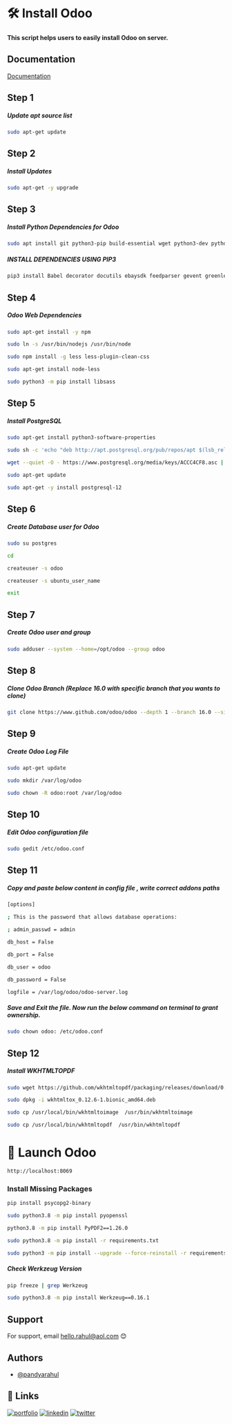 
# 🛠 Install Odoo

#### This script helps users to easily install Odoo on server.


## Documentation

[Documentation](https://www.getopenerp.com/install-odoo-12-on-ubuntu-18-04/)


## Step 1
##### Update apt source list

```bash
sudo apt-get update
```

## Step 2
##### Install Updates

```bash
sudo apt-get -y upgrade
```

## Step 3
##### Install Python Dependencies for Odoo

```bash
sudo apt install git python3-pip build-essential wget python3-dev python3-venv python3-wheel libxslt-dev libzip-dev libldap2-dev libsasl2-dev python3-setuptools node-less
```

##### INSTALL DEPENDENCIES USING PIP3

```bash
pip3 install Babel decorator docutils ebaysdk feedparser gevent greenlet html2text Jinja2 lxml Mako MarkupSafe mock num2words ofxparse passlib Pillow psutil psycogreen psycopg2 pydot pyparsing PyPDF2 pyserial python-dateutil python-openid pytz pyusb PyYAML qrcode reportlab requests six suds-jurko vatnumber vobject Werkzeug XlsxWriter xlwt xlrd
```

## Step 4
##### Odoo Web Dependencies

```bash
sudo apt-get install -y npm
```


```bash
sudo ln -s /usr/bin/nodejs /usr/bin/node
```


```bash
sudo npm install -g less less-plugin-clean-css
```


```bash
sudo apt-get install node-less
```


```bash
sudo python3 -m pip install libsass
```

## Step 5
##### Install PostgreSQL 

```bash
sudo apt-get install python3-software-properties
```


```bash
sudo sh -c 'echo "deb http://apt.postgresql.org/pub/repos/apt $(lsb_release -cs)-pgdg main" > /etc/apt/sources.list.d/pgdg.list'
```

```bash
wget --quiet -O - https://www.postgresql.org/media/keys/ACCC4CF8.asc | sudo apt-key add -
```

```bash
sudo apt-get update
```

```bash
sudo apt-get -y install postgresql-12
```

## Step 6
##### Create Database user for Odoo

```bash
sudo su postgres
```

```bash
cd
```

```bash
createuser -s odoo
```

```bash
createuser -s ubuntu_user_name
```

```bash
exit
```

## Step 7
##### Create Odoo user and group

```bash
sudo adduser --system --home=/opt/odoo --group odoo
```

## Step 8
##### Clone Odoo Branch (Replace 16.0 with specific branch that you wants to clone)

```bash
git clone https://www.github.com/odoo/odoo --depth 1 --branch 16.0 --single-branch
```

## Step 9
##### Create Odoo Log File

```bash
sudo apt-get update
```

```bash
sudo mkdir /var/log/odoo
```

```bash
sudo chown -R odoo:root /var/log/odoo
```

## Step 10
##### Edit Odoo configuration file

```bash
sudo gedit /etc/odoo.conf
```

## Step 11
##### Copy and paste below content in config file , write correct addons paths

```bash
[options]

; This is the password that allows database operations:

; admin_passwd = admin

db_host = False

db_port = False

db_user = odoo

db_password = False

logfile = /var/log/odoo/odoo-server.log
```

##### Save and Exit the file. Now run the below command on terminal to grant ownership.
```bash
sudo chown odoo: /etc/odoo.conf
```

## Step 12
##### Install WKHTMLTOPDF

```bash
sudo wget https://github.com/wkhtmltopdf/packaging/releases/download/0.12.6-1/wkhtmltox_0.12.6-1.bionic_amd64.deb
```

```bash
sudo dpkg -i wkhtmltox_0.12.6-1.bionic_amd64.deb
```

```bash
sudo cp /usr/local/bin/wkhtmltoimage  /usr/bin/wkhtmltoimage
```

```bash
sudo cp /usr/local/bin/wkhtmltopdf  /usr/bin/wkhtmltopdf
```

# 🚀 Launch Odoo
```bash
http://localhost:8069
```

### Install Missing Packages

```bash
pip install psycopg2-binary
```

```bash
sudo python3.8 -m pip install pyopenssl
```

```bash
python3.8 -m pip install PyPDF2==1.26.0
```

```bash
sudo python3.8 -m pip install -r requirements.txt
```

```bash
sudo python3 -m pip install --upgrade --force-reinstall -r requirements.txt
```

##### Check Werkzeug Version
```bash
pip freeze | grep Werkzeug
```

```bash
sudo python3.8 -m pip install Werkzeug==0.16.1
```

## Support

For support, email hello.rahul@aol.com 😊

## Authors

- [@pandyarahul](https://github.com/pandyarahul)


## 🔗 Links
[![portfolio](https://img.shields.io/badge/my_portfolio-000?style=for-the-badge&logo=ko-fi&logoColor=white)](https://pandyarahul.odoo.com/)
[![linkedin](https://img.shields.io/badge/linkedin-0A66C2?style=for-the-badge&logo=linkedin&logoColor=white)](https://www.linkedin.com/in/pandyarahul/)
[![twitter](https://img.shields.io/badge/twitter-1DA1F2?style=for-the-badge&logo=twitter&logoColor=white)](https://twitter.com/pandyarahul4u/)
